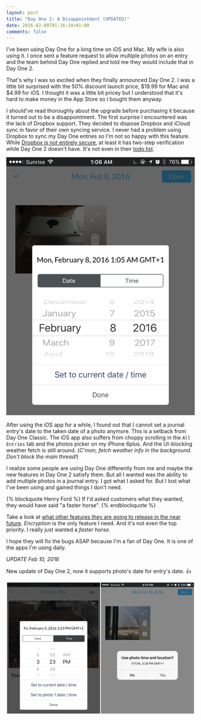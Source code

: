 ```yaml
---
layout: post
title: "Day One 2: A Disappointment (UPDATED)"
date: 2016-02-08T01:16:24+01:00
comments: false
---
```



I've been using Day One for a long time on iOS and Mac. My wife is also using it. I once sent a feature request to allow multiple photos on an entry and the team behind Day One replied and told me they would include that in Day One 2.

That's why I was so excited when they finally announced Day One 2. I was a little bit surprised with the 50% discount launch price, $19.99 for Mac and $4.99 for iOS. I thought it was a little bit pricey but I understood that it's hard to make money in the App Store so I bought them anyway.

I should've read thoroughly about the upgrade before purchasing it because it turned out to be a disappointment. The first surprise I encountered was the lack of Dropbox support. They decided to dispose Dropbox and iCloud sync in favor of their own syncing service. I never had a problem using Dropbox to sync my Day One entries so I'm not so happy with this feature. While [Dropbox is not entirely secure](https://www.dropbox.com/help/27), at least it has two-step verification while Day One 2 doesn't have. It's not even in their [todo list](http://help.dayoneapp.com/day-one-2-0-faq/).

![Set to Photo's date is MIA](/assets/images/posts/dayone-stupid.png)

After using the iOS app for a while, I found out that I cannot set a journal entry's date to the taken date of a photo anymore. This is a setback from Day One Classic. The iOS app also suffers from choppy scrolling in the `All Entries` tab and the photos picker on my iPhone 6plus. And the UI-blocking weather fetch is still around. (_C'mon, fetch weather info in the background. Don't block the main thread!_)

I realize some people are using Day One differently from me and maybe the new features in Day One 2 satisfy them. But all I wanted was the ability to add multiple photos in a journal entry. I got what I asked for. But I lost what I've been using and gained things I don't need.

{% blockquote Henry Ford %}
If I'd asked customers what they wanted, they would have said "a faster horse".
{% endblockquote %}

Take a look at [what other features they are going to release in the near  future](http://help.dayoneapp.com/day-one-2-0-faq/). _Encryption_ is the only feature I need. And it's not even the top priority. I really just wanted a _faster horse_.

I hope they will fix the bugs ASAP because I'm a fan of Day One. It is one of the apps I'm using daily.

*UPDATE Feb 10, 2016*

New update of Day One 2, now it supports photo's date for entry's date. 👍

![](/assets/images/posts/day-one-2-photo-location.jpeg)
